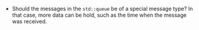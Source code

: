 * Should the messages in the `std::queue` be of a special message type?
In that case, more data can be hold, such as the time when the message was received.
